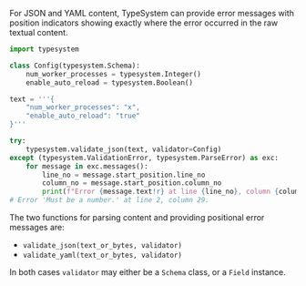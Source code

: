 For JSON and YAML content, TypeSystem can provide error messages with position
indicators showing exactly where the error occurred in the raw textual content.

```python
import typesystem

class Config(typesystem.Schema):
    num_worker_processes = typesystem.Integer()
    enable_auto_reload = typesystem.Boolean()

text = '''{
    "num_worker_processes": "x",
    "enable_auto_reload": "true"
}'''

try:
    typesystem.validate_json(text, validator=Config)
except (typesystem.ValidationError, typesystem.ParseError) as exc:
    for message in exc.messages():
        line_no = message.start_position.line_no
        column_no = message.start_position.column_no
        print(f"Error {message.text!r} at line {line_no}, column {column_no}.")
# Error 'Must be a number.' at line 2, column 29.
```

The two functions for parsing content and providing positional error messages are:

* `validate_json(text_or_bytes, validator)`
* `validate_yaml(text_or_bytes, validator)`

In both cases `validator` may either be a `Schema` class, or a `Field` instance.
